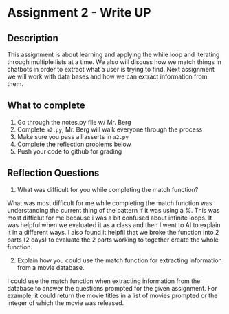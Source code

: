 # Assignment 2 - Write UP

## Description
This assignment is about learning and applying the while loop and iterating through multiple lists at a time.  We also will discuss how we match things in chatbots in order to extract what a user is trying to find.  Next assignment we will work with data bases and how we can extract information from them.

## What to complete
1. Go through the notes.py file w/ Mr. Berg
2. Complete `a2.py`, Mr. Berg will walk everyone through the process
3. Make sure you pass all asserts in `a2.py`
4. Complete the reflection problems below
5. Push your code to github for grading

## Reflection Questions
1. What was difficult for you while completing the match function?

What was most difficult for me while completing the match function was understanding the current thing of the pattern if it was using a %. This was most difficlut for me because i was a bit confused about infinite loops. It was helpful when we evaluated it as a class and then I went to AI to explain it in a different ways. I also found it helpfil that we broke the function into 2 parts (2 days) to evaluate the 2 parts working to together create the whole function.


2. Explain how you could use the match function for extracting information from a movie database.

 I could use the match function when extracting information from the database to answer the questions prompted for the given assignment. For example, it could return the movie titles in a list of movies prompted or the integer of which the movie was released.


